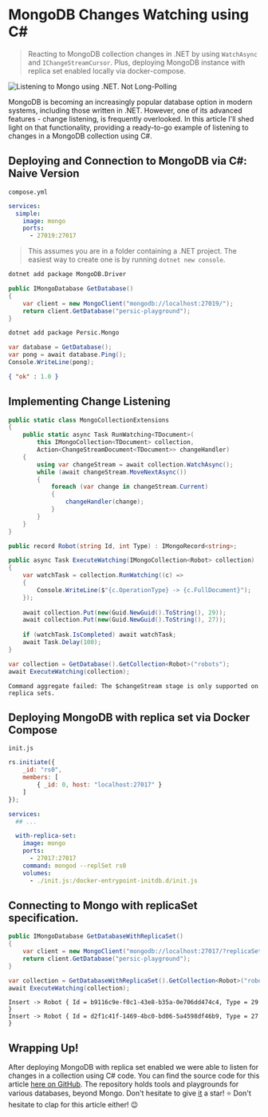 # MongoDB Changes Watching using C#

> Reacting to MongoDB collection changes in .NET by using `WatchAsync` and `IChangeStreamCursor`. Plus, deploying MongoDB instance with replica set enabled locally via docker-compose.

![Listening to Mongo using .NET. Not Long-Polling]()

MongoDB is becoming an increasingly popular database option in modern systems, including those written in .NET. However, one of its advanced features - change listening, is frequently overlooked. In this article I'll shed light on that functionality, providing a ready-to-go example of listening to changes in a MongoDB collection using C#.

## Deploying and Connection to MongoDB via C#: Naive Version

`compose.yml`

```yml
services:
  simple:
    image: mongo
    ports:
      - 27019:27017
```

> This assumes you are in a folder containing a .NET project. The easiest way to create one is by running `dotnet new console`.

```sh
dotnet add package MongoDB.Driver
```

```csharp
public IMongoDatabase GetDatabase()
{
    var client = new MongoClient("mongodb://localhost:27019/");
    return client.GetDatabase("persic-playground");
}
```

```sh
dotnet add package Persic.Mongo
```

```csharp
var database = GetDatabase();
var pong = await database.Ping();
Console.WriteLine(pong);
```

```json
{ "ok" : 1.0 }
```

## Implementing Change Listening

```csharp
public static class MongoCollectionExtensions
{
    public static async Task RunWatching<TDocument>(
        this IMongoCollection<TDocument> collection, 
        Action<ChangeStreamDocument<TDocument>> changeHandler)
    {
        using var changeStream = await collection.WatchAsync();
        while (await changeStream.MoveNextAsync())
        {
            foreach (var change in changeStream.Current)
            {
                changeHandler(change);
            }
        }
    }
}
```

```csharp
public record Robot(string Id, int Type) : IMongoRecord<string>;
```

```csharp
public async Task ExecuteWatching(IMongoCollection<Robot> collection)
{
    var watchTask = collection.RunWatching((c) =>
    {
        Console.WriteLine($"{c.OperationType} -> {c.FullDocument}");
    });
    
    await collection.Put(new(Guid.NewGuid().ToString(), 29));
    await collection.Put(new(Guid.NewGuid().ToString(), 27));
    
    if (watchTask.IsCompleted) await watchTask;
    await Task.Delay(100);
}
```

```csharp
var collection = GetDatabase().GetCollection<Robot>("robots");
await ExecuteWatching(collection);
```

```text
Command aggregate failed: The $changeStream stage is only supported on replica sets.
```

## Deploying MongoDB with replica set via Docker Compose

`init.js`

```js
rs.initiate({
    _id: "rs0",
    members: [
        { _id: 0, host: "localhost:27017" }
    ]
});
```

```yaml
services:
  ## ...

  with-replica-set:
    image: mongo
    ports:
      - 27017:27017
    command: mongod --replSet rs0
    volumes:
      - ./init.js:/docker-entrypoint-initdb.d/init.js
```

## Connecting to Mongo with replicaSet specification.

```csharp
public IMongoDatabase GetDatabaseWithReplicaSet()
{
    var client = new MongoClient("mongodb://localhost:27017/?replicaSet=rs0");
    return client.GetDatabase("persic-playground");
}
```

```csharp
var collection = GetDatabaseWithReplicaSet().GetCollection<Robot>("robots");
await ExecuteWatching(collection);
```

```text
Insert -> Robot { Id = b9116c9e-f0c1-43e8-b35a-0e706dd474c4, Type = 29 }
Insert -> Robot { Id = d2f1c41f-1469-4bc0-bd06-5a4598df46b9, Type = 27 }
```

## Wrapping Up!

After deploying MongoDB with replica set enabled we were able to listen for changes in a collection using C# code. You can find the source code for this article [here on GitHub](https://github.com/astorDev/persic/tree/main/mongo). The repository holds tools and playgrounds for various databases, beyond Mongo. Don't hesitate to give [it](https://github.com/astorDev/persic) a star! ⭐ Don't hesitate to clap for this article either! 😉
